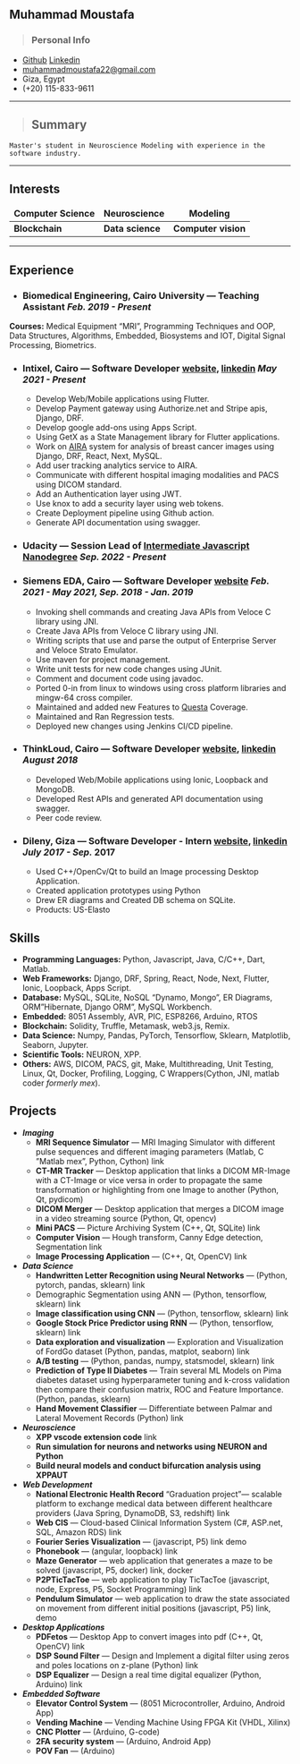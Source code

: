 ## Muhammad Moustafa
> ### Personal Info
- [Github](https://github.com/MuhammadMoustafa) [Linkedin](https://www.linkedin.com/in/muhammad-moustafa-62743a125/)
- muhammadmoustafa22@gmail.com
- Giza, Egypt
- (+20) 115-833-9611


---

> ## Summary
    Master's student in Neuroscience Modeling with experience in the software industry.

---

<style>
td, th {
   border: none!important;
}
</style>
## Interests

|Computer Science | Neuroscience | Modeling |
| --- | --- | --- |
|**Blockchain** | **Data science** | **Computer vision** |

---

## Experience 
- ### Biomedical Engineering, Cairo University — Teaching Assistant <span style="font-size:1rem;">*Feb. 2019 - Present*</span>

**Courses:** Medical Equipment “MRI”, Programming Techniques and OOP, Data Structures, Algorithms, Embedded, Biosystems and IOT, Digital Signal Processing, Biometrics.

- ### Intixel, Cairo — Software Developer <span style="font-size:1rem;">[website](https://www.intixel.com/), [linkedin](https://www.linkedin.com/company/intixel/mycompany/) *May 2021 - Present*</span>
    - Develop Web/Mobile applications using Flutter.
    - Develop Payment gateway using Authorize.net and Stripe apis, Django, DRF.
    - Develop google add-ons using Apps Script.
    - Using GetX as a State Management library for Flutter applications.
    - Work on [AIRA](https://www.intixel.com/products/>) system for analysis of breast cancer images using Django, DRF, React, Next, MySQL.
    - Add user tracking analytics service to AIRA.
    - Communicate with different hospital imaging modalities and PACS using DICOM standard.
    - Add an Authentication layer using JWT.
    - Use knox to add a security layer using web tokens.
    - Create Deployment pipeline using Github action.
    - Generate API documentation using swagger.
- ### Udacity — Session Lead of [Intermediate Javascript Nanodegree](https://www.udacity.com/course/intermediate-javascript-nanodegree--nd032_variant_a) <span style="font-size:1rem;"> *Sep. 2022 - Present* </span>
- ### Siemens EDA, Cairo — Software Developer <span style="font-size:1rem;"> [website](https://eda.sw.siemens.com/en-US/) *Feb. 2021 - May 2021, Sep. 2018 - Jan. 2019* </span>
    - Invoking shell commands and creating Java APIs from Veloce C library using JNI. 
    - Create Java APIs from Veloce C library using JNI.
    - Writing scripts that use and parse the output of Enterprise Server and Veloce Strato Emulator.
    - Use maven for project management.
    - Write unit tests for new code changes using JUnit. 
    - Comment and document code using javadoc.
    - Ported 0-in from linux to windows using cross platform libraries  and mingw-64 cross compiler.
    - Maintained and added new Features to [Questa](https://www.mentor.com/products/fv/questa/) Coverage.
    - Maintained and Ran Regression tests.
    - Deployed new changes using Jenkins CI/CD pipeline.
- ### ThinkLoud, Cairo — Software Developer <span style="font-size:1rem;">[website](https://www.thinkloud.co/), [linkedin](https://www.linkedin.com/company/thinkloudllc/) *August 2018* </span>
    - Developed Web/Mobile applications using Ionic, Loopback and MongoDB.
    - Developed Rest APIs and generated API documentation using swagger.
    - Peer code review.
- ### Dileny, Giza — Software Developer - Intern <span style="font-size:1rem;">[website](https://www.dilenytech.com/home-index), [linkedin](https://www.linkedin.com/company/dilenytech/) *July 2017 - Sep.* 2017 </span>
    - Used C++/OpenCv/Qt to build an Image processing Desktop Application.
    - Created application prototypes using Python
    - Drew ER diagrams and Created DB schema on SQLite.
    - Products: US-Elasto

## Skills
- **Programming Languages:** Python, Javascript, Java, C/C++, Dart, Matlab.
- **Web Frameworks:** Django, DRF, Spring, React, Node, Next, Flutter, Ionic, Loopback, Apps Script.
- **Database:** MySQL, SQLite, NoSQL “Dynamo, Mongo”, ER Diagrams, ORM”Hibernate, Django ORM”, MySQL Workbench.
- **Embedded:** 8051 Assembly, AVR, PIC, ESP8266,  Arduino, RTOS
- **Blockchain:** Solidity, Truffle, Metamask, web3.js, Remix.
- **Data Science:** Numpy, Pandas,  PyTorch, Tensorflow, Sklearn, Matplotlib, Seaborn, Jupyter.
- **Scientific Tools:** NEURON, XPP.
- **Others:** AWS, DICOM, PACS, git, Make, Multithreading, Unit Testing, Linux, Qt, Docker, Profiling, Logging, C Wrappers(Cython, JNI, matlab coder *formerly mex*).

## Projects
- ***Imaging***
    - **MRI Sequence Simulator** — MRI Imaging Simulator with different pulse sequences and different imaging parameters (Matlab, C ”Matlab mex”, Python, Cython) link
    - **CT-MR Tracker** — Desktop application that links a DICOM MR-Image with a CT-Image or vice versa in order to propagate the same transformation or highlighting from one Image to another (Python, Qt, pydicom)
    - **DICOM Merger** — Desktop application that merges a DICOM image in a video streaming source (Python, Qt, opencv)
    - **Mini PACS** — Picture Archiving System (C++, Qt, SQLite) link
    - **Computer Vision** — Hough transform, Canny Edge detection, Segmentation link
    - **Image Processing Application** — (C++, Qt, OpenCV) link
- ***Data Science***
    - **Handwritten Letter Recognition using Neural Networks** — (Python, pytorch, pandas, sklearn) link
    - Demographic Segmentation using ANN — (Python, tensorflow, sklearn) link
    - **Image classification using CNN** — (Python, tensorflow, sklearn) link
    - **Google Stock Price Predictor using RNN** — (Python, tensorflow, sklearn) link
    - **Data exploration and visualization** — Exploration and Visualization of FordGo dataset (Python, pandas, matplot, seaborn) link
    - **A/B testing** — (Python, pandas, numpy, statsmodel, sklearn) link
    - **Prediction of Type II Diabetes** — Train several ML Models on Pima diabetes dataset using hyperparameter tuning and k-cross validation then compare their confusion matrix, ROC and Feature Importance. (Python, pandas, sklearn)
    - **Hand Movement Classifier** — Differentiate between Palmar and Lateral Movement Records (Python) link
- ***Neuroscience***
    - **XPP vscode extension code** link
    - **Run simulation for neurons and networks using NEURON and Python**
    - **Build neural models and conduct bifurcation analysis using XPPAUT**
- ***Web Development***
    - **National Electronic Health Record** “Graduation project”— scalable platform to exchange medical data between different healthcare providers (Java Spring, DynamoDB, S3, redshift) link
    - **Web CIS** — Cloud-based Clinical Information System (C#, ASP.net, SQL, Amazon RDS) link
    - **Fourier Series Visualization** — (javascript, P5) link demo
    - **Phonebook** — (angular, loopback) link
    - **Maze Generator** — web application that generates a maze to be solved (javascript, P5, docker) link, docker
    - **P2PTicTacToe** — web application to play TicTacToe (javascript, node, Express, P5, Socket Programming) link
    - **Pendulum Simulator** — web application to draw the state associated on movement from different initial positions (javascript, P5) link, demo
- ***Desktop Applications***
    - **PDFetos** — Desktop App to convert images into pdf (C++, Qt, OpenCV) link
    - **DSP Sound Filter** — Design and Implement a digital filter using zeros and poles locations on z-plane (Python) link
    - **DSP Equalizer** — Design a real time digital equalizer (Python, Arduino) link
- ***Embedded Software***
    - **Elevator Control System** — (8051 Microcontroller, Arduino, Android App)
    - **Vending Machine** — Vending Machine Using FPGA Kit (VHDL, Xilinx)
    - **CNC Plotter** — (Arduino, G-code)
    - **2FA security system** — (Arduino, Android App)
    - **POV Fan** — (Arduino)
